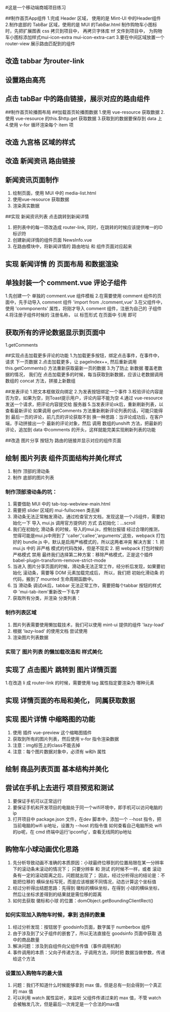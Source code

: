 #这是一个移动端商城项目练习

##制作首页App组件
1.完成 Header 区域， 使用的是 Mint-UI 中的Header组件
2.制作底部的 TabBar 区域，使用的是 MUI 的TabBar.html
  制作购物车小图标时，先把扩展图表 css 拷贝到项目中，
  再拷贝字体库 ttf 文件到项目中，
  为购物车小图标添加样式mui-icon-extra mui-icon-extra-cart
3.要在中间区域放置一个 router-view 展示路由匹配到的组件

## 改造 tabbar 为router-link
## 设置路由高亮
## 点击 tabBar 中的路由链接，展示对应的路由组件

##制作首页轮播图布局
##加载首页轮播图数据
1.使用 vue-resource 获取数据
2.使用 vue-resource 的this.$http.get 获取数据
3.获取到的数据要保存到 data 上
4.使用 v-for 循环渲染每个 item 项

## 改造 九宫格 区域的样式

## 改造 新闻资讯 路由链接

## 新闻资讯页面制作
1. 绘制页面，使用 MUI 中的 media-list.html
2. 使用vue-resource 获取数据
3. 渲染真实数据

##实现 新闻资讯列表 点击跳转到新闻详情
1. 把列表中的每一项改造成 router-link, 同时，在跳转的时候应该提供唯一的ID标识符
2. 创建新闻详情的组件页面 NewsInfo.vue
3. 在路由模块中，将新闻详情的 路由地址 和 组件页面对应起来

## 实现 新闻详情 的 页面布局 和数据渲染

## 单独封装一个 comment.vue 评论子组件
1.先创建一个 单独的 comment.vue 组件模板
2.在需要使用 comment 组件的页面中，先手动导入 comment 组件
  'import from ./comment,vue'
3.在父组件中，使用 'commponents' 属性，将刚才导入 comment 组件，注册为自己的 子组件
4.将注册子组件时候的 注册名称， 以 标签形式 在页面中 引用 即可

## 获取所有的评论数据显示到页面中
1.getComments

##实现点击加载更多评论的功能
1.为加载更多按钮，绑定点击事件，在事件中，请求 下一页数据
2.点击加载更多，让 pageIndex++, 然后重新调用 this.getComments() 方法重新获取最新一页的数据
3.为了防止 新数据 覆盖老数据的情况， 我们在 点击加载更多的时候，每当获取到新数据，应该让老数据调用数组的 concat 方法，拼接上新数组

##发表评论
1.把文本框做双向绑定
2.为发表按钮绑定一个事件
3.校验评论内容是否为空，如果为空，则Toast提示用户，评论内容不能为空
4.通过 vue-resource 发送一个请求，把评论内容提交给 服务器
5.当发表评论ok后，重新刷新列表，以查看最新评论
  如果调用 getComments 方法重新刷新评论列表的话，可能只能得到 最后一页的评论，前几页的评论获取不到
  换一种思路：当评论成功后，在客户端，手动拼接出一个 最新的评论对象，然后 调用 数组的unshift 方法，把最新的评论，追加到 data 中comments 的开头，这样就能完美实现刷新列表的功能


##改造  图片分享 按钮为 路由的链接并显示对应的组件页面

## 绘制 图片列表 组件页面结构并美化样式
1. 制作 顶部的滑动条
2. 制作 底部的图片列表
### 制作顶部滑动条的坑：
1. 需要借助 MUI 中的 tab-top-webview-main.html
2. 需要把 slider 区域的 mui-fullscreen 类去掉
3. 滑动条无法正常触发滑动，通过检查官方文档，发现这是一个JS组件，需要初始化一下
   导入 mui.js
   调用官方提供的 方式 去初始化：...scroll
4. 我们在初始化 滑动条 的时候，导入的mui.js，控制台报错
   经过合理的推测，觉得可能是mui.js中用到了 'caller','callee','arguments',这些，webpack 打包好的 bundle.js 中，默认是启用严格模式的，所以这两者冲突
   解决方案：1. 把 mui.js 中的 非严格 模式的代码改掉，但是不现实
             2. 把 webpack 打包时候的 严格模式 禁用
   最终我们选择第二种方案：移除严格模式，正是这个插件 babel-plugin-transform-remove-strict-mode
5. 当进入 图片分享页面的时候，滑动条无法正常工作，经分析后发现，如果要初始化 滚动条，需要等 DOM 元素加载完成后，
   所以，我们把 初始化滑动条 的代码，搬到了 mounted 生命周期函数中。
6. 当 滑动条 调试ok后，tabbar 无法正常工作，需要把每个tabbar 按钮的样式中 'mui-tab-item'重新改一下名字
7. 获取所有分类，并渲染 分类列表：

### 制作列表区域
1. 图片列表需要使用懒加载技术，我们可以使用 mint-ui 提供的组件 'lazy-load'
2. 根据 'lazy-load' 的使用文档 尝试使用
3. 渲染图片列表数据

### 实现了 图片列表 的懒加载改造和 样式美化

## 实现了 点击图片 跳转到 图片详情页面
1.在改造 li 成 router-link 的时候，需要使用 tag 属性指定要渲染为 哪种元素

## 实现 详情页面的布局和美化， 同属获取数据

## 实现 图片详情 中缩略图的功能
1. 使用 插件 vue-preview 这个缩略图插件
2. 获取到所有的图片列表，然后使用 v-for 指令渲染数据
3. 注意：img标签上的class不能去掉
4. 注意：每个图片数据对象中，必须有 w和h 属性

## 绘制 商品列表页面 基本结构并美化

## 尝试在手机上去进行 项目预览和测试
1. 要保证手机可以正常运行
2. 要保证手机和开发项目的电脑处于同一个wifi环境中，即手机可以访问电脑的ip
3. 打开项目中 package.json 文件，在dev 脚本中，添加一个 --host 指令，把当前电脑的wifi ip地址，设置为 --host 的指令值
   如何查看自己电脑所处 wifi 的ip呢，在 cmd 终端中运行'ipconfig'，查看无线网的ip地址

## 购物车小球动画优化思路
1. 先分析导致动画不准确的本质原因：小球最终位移到的位置局限在某一分辨率下的滚动条未滚动的情况下；
    只要分辨率 和 测试 的时候不一样，或者 滚动条有一定的滚动距离之后，问题就出现了；
    因此，经过分析得出的结论是：不能把位移的 横纵坐标写死，而是应该根据不同情况，动态计算这个坐标值
2. 经过分析得出结题思路：先得到 徽标的横纵坐标，在得到 小球的横纵坐标，然后让坐标求差得到的结果就是需位移的距离
3. 如何去获取 徽标和小球 的位置：domObject.getBoundingClientRect()

### 如何实现加入购物车时候，拿到 选择的数量
1. 经过分析发现：按钮居于 goodsinfo页面，数字属于 numberbox 组件
2. 由于涉及到了父子组件的嵌套了，所以无法直接在 goodsinfo 页面中获取 选中的商品数量
3. 解决问题：涉及到自组件向父组件传值（事件调用机制）
4. 事件调用的本质：父向子传递方法，子调用方法，同时把 数据当做参数，传递给这个方法

### 设置加入购物车的最大值
1. 问题：我们不知道什么时候能够拿到 max 值，但是总有一刻会得到一个真正的 max 值
2. 可以利用 watch 属性监听，来监听 父组件传递过来的 max 值，不管 watch会被触发几次，但是最后一次肯定是一个合法的max值

